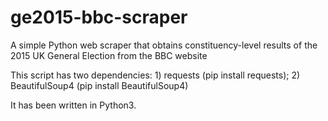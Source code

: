 # ge2015-bbc-scraper
A simple Python web scraper that obtains constituency-level results of the 2015 UK General Election from the BBC website

This script has two dependencies: 1) requests (pip install requests); 2) BeautifulSoup4 (pip install BeautifulSoup4)

It has been written in Python3.